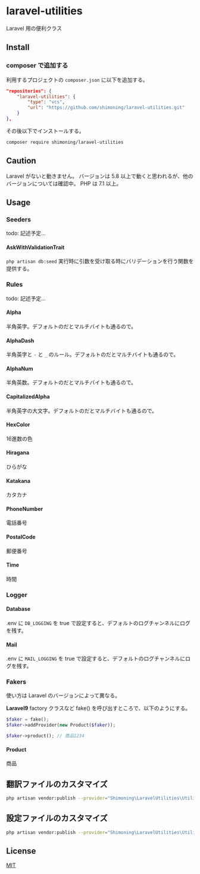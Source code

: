 # laravel-utilities
Laravel 用の便利クラス

## Install

### composer で追加する
利用するプロジェクトの `composer.json` に以下を追加する。
```composer.json
"repositories": {
    "laravel-utilities": {
        "type": "vcs",
        "url": "https://github.com/shimoning/laravel-utilities.git"
    }
},
```

その後以下でインストールする。

```bash
composer require shimoning/laravel-utilities
```

## Caution
Laravel がないと動きません。
バージョンは 5.8 以上で動くと思われるが、他のバージョンについては確認中。
PHP は 7.1 以上。

## Usage

### Seeders
todo: 記述予定...

#### AskWithValidationTrait
`php artisan db:seed` 実行時に引数を受け取る時にバリデーションを行う関数を提供する。

### Rules
todo: 記述予定...

#### Alpha
半角英字。デフォルトのだとマルチバイトも通るので。

#### AlphaDash
半角英字と `-` と `_` のルール。デフォルトのだとマルチバイトも通るので。

#### AlphaNum
半角英数。デフォルトのだとマルチバイトも通るので。

#### CapitalizedAlpha
半角英字の大文字。デフォルトのだとマルチバイトも通るので。

#### HexColor
16進数の色

#### Hiragana
ひらがな

#### Katakana
カタカナ

#### PhoneNumber
電話番号

#### PostalCode
郵便番号

#### Time
時間

### Logger
#### Database
.env に `DB_LOGGING` を true で設定すると、デフォルトのログチャンネルにログを残す。

#### Mail
.env に `MAIL_LOGGING` を true で設定すると、デフォルトのログチャンネルにログを残す。

### Fakers
使い方は Laravel のバージョンによって異なる。

**Laravel9**
factory クラスなど fake() を呼び出すところで、以下のようにする。
```php
$faker = fake();
$faker->addProvider(new Product($faker));

$faker->product(); // 商品1234
```

#### Product
商品


## 翻訳ファイルのカスタマイズ
```sh
php artisan vendor:publish --provider="Shimoning\LaravelUtilities\UtilityServiceProvider" --tag=translation
```

## 設定ファイルのカスタマイズ
```sh
php artisan vendor:publish --provider="Shimoning\LaravelUtilities\UtilityServiceProvider" --tag=config
```

## License
[MIT](https://opensource.org/licenses/MIT)
